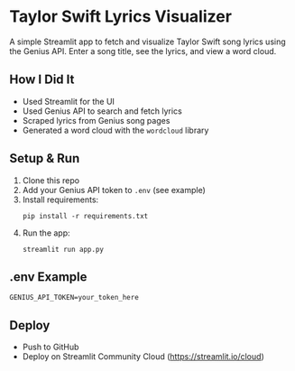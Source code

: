 # Taylor Swift Lyrics Visualizer

A simple Streamlit app to fetch and visualize Taylor Swift song lyrics using the Genius API. Enter a song title, see the lyrics, and view a word cloud.

## How I Did It
- Used Streamlit for the UI
- Used Genius API to search and fetch lyrics
- Scraped lyrics from Genius song pages
- Generated a word cloud with the `wordcloud` library

## Setup & Run
1. Clone this repo
2. Add your Genius API token to `.env` (see example)
3. Install requirements:
   ```
   pip install -r requirements.txt
   ```
4. Run the app:
   ```
   streamlit run app.py
   ```

## .env Example
```
GENIUS_API_TOKEN=your_token_here
```

## Deploy
- Push to GitHub
- Deploy on Streamlit Community Cloud (https://streamlit.io/cloud)


